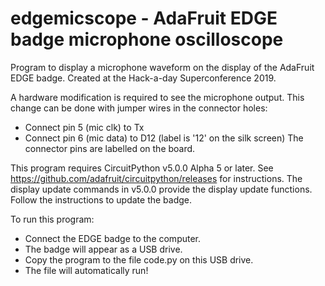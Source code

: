 # edgemicscope - AdaFruit EDGE badge microphone oscilloscope

Program to display a microphone waveform on the display of
the AdaFruit EDGE badge.
Created at the Hack-a-day Superconference 2019.

A hardware modification is required to see the microphone output.
This change can be done with jumper wires in the connector holes:
  - Connect pin 5 (mic clk) to Tx
  - Connect pin 6 (mic data) to D12 (label is '12' on the silk screen)
The connector pins are labelled on the board.

This program requires CircuitPython v5.0.0 Alpha 5 or later.
See https://github.com/adafruit/circuitpython/releases for instructions.
The display update commands in v5.0.0 provide the display update functions.
Follow the instructions to update the badge.

To run this program:
  - Connect the EDGE badge to the computer.
  - The badge will appear as a USB drive.
  - Copy the program to the file code.py on this USB drive.
  - The file will automatically run!

